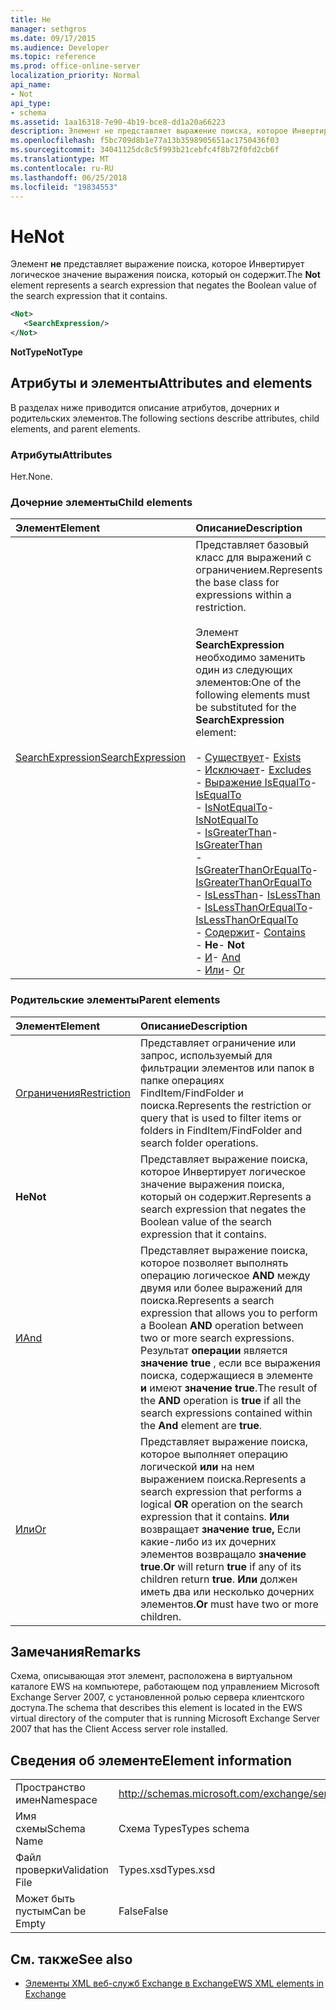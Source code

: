 ```yaml
---
title: Не
manager: sethgros
ms.date: 09/17/2015
ms.audience: Developer
ms.topic: reference
ms.prod: office-online-server
localization_priority: Normal
api_name:
- Not
api_type:
- schema
ms.assetid: 1aa16318-7e90-4b19-bce8-dd1a20a66223
description: Элемент не представляет выражение поиска, которое Инвертирует логическое значение выражения поиска, который он содержит.
ms.openlocfilehash: f5bc709d8b1e77a13b3598905651ac1750436f03
ms.sourcegitcommit: 34041125dc8c5f993b21cebfc4f8b72f0fd2cb6f
ms.translationtype: MT
ms.contentlocale: ru-RU
ms.lasthandoff: 06/25/2018
ms.locfileid: "19834553"
---
```

# <a name="not"></a><span data-ttu-id="f234d-103">Не</span><span class="sxs-lookup"><span data-stu-id="f234d-103">Not</span></span>

<span data-ttu-id="f234d-104">Элемент **не** представляет выражение поиска, которое Инвертирует логическое значение выражения поиска, который он содержит.</span><span class="sxs-lookup"><span data-stu-id="f234d-104">The **Not** element represents a search expression that negates the Boolean value of the search expression that it contains.</span></span> 
  
```xml
<Not>
   <SearchExpression/>
</Not>
```

 <span data-ttu-id="f234d-105">**NotType**</span><span class="sxs-lookup"><span data-stu-id="f234d-105">**NotType**</span></span>
## <a name="attributes-and-elements"></a><span data-ttu-id="f234d-106">Атрибуты и элементы</span><span class="sxs-lookup"><span data-stu-id="f234d-106">Attributes and elements</span></span>

<span data-ttu-id="f234d-107">В разделах ниже приводится описание атрибутов, дочерних и родительских элементов.</span><span class="sxs-lookup"><span data-stu-id="f234d-107">The following sections describe attributes, child elements, and parent elements.</span></span>
  
### <a name="attributes"></a><span data-ttu-id="f234d-108">Атрибуты</span><span class="sxs-lookup"><span data-stu-id="f234d-108">Attributes</span></span>

<span data-ttu-id="f234d-109">Нет.</span><span class="sxs-lookup"><span data-stu-id="f234d-109">None.</span></span>
  
### <a name="child-elements"></a><span data-ttu-id="f234d-110">Дочерние элементы</span><span class="sxs-lookup"><span data-stu-id="f234d-110">Child elements</span></span>

|<span data-ttu-id="f234d-111">**Элемент**</span><span class="sxs-lookup"><span data-stu-id="f234d-111">**Element**</span></span>|<span data-ttu-id="f234d-112">**Описание**</span><span class="sxs-lookup"><span data-stu-id="f234d-112">**Description**</span></span>|
|:-----|:-----|
|[<span data-ttu-id="f234d-113">SearchExpression</span><span class="sxs-lookup"><span data-stu-id="f234d-113">SearchExpression</span></span>](searchexpression.md) <br/> | <span data-ttu-id="f234d-114">Представляет базовый класс для выражений с ограничением.</span><span class="sxs-lookup"><span data-stu-id="f234d-114">Represents the base class for expressions within a restriction.</span></span> <br/><br/><span data-ttu-id="f234d-115">Элемент **SearchExpression** необходимо заменить один из следующих элементов:</span><span class="sxs-lookup"><span data-stu-id="f234d-115">One of the following elements must be substituted for the **SearchExpression** element:</span></span> <br/> <br/><span data-ttu-id="f234d-116">- [Существует](exists.md)</span><span class="sxs-lookup"><span data-stu-id="f234d-116">- [Exists](exists.md)</span></span> <br/><span data-ttu-id="f234d-117">- [Исключает](excludes.md)</span><span class="sxs-lookup"><span data-stu-id="f234d-117">- [Excludes](excludes.md)</span></span> <br/><span data-ttu-id="f234d-118">- [Выражение IsEqualTo](isequalto.md)</span><span class="sxs-lookup"><span data-stu-id="f234d-118">- [IsEqualTo](isequalto.md)</span></span> <br/><span data-ttu-id="f234d-119">- [IsNotEqualTo](isnotequalto.md)</span><span class="sxs-lookup"><span data-stu-id="f234d-119">- [IsNotEqualTo](isnotequalto.md)</span></span> <br/><span data-ttu-id="f234d-120">- [IsGreaterThan](isgreaterthan.md)</span><span class="sxs-lookup"><span data-stu-id="f234d-120">- [IsGreaterThan](isgreaterthan.md)</span></span> <br/><span data-ttu-id="f234d-121">- [IsGreaterThanOrEqualTo](isgreaterthanorequalto.md)</span><span class="sxs-lookup"><span data-stu-id="f234d-121">- [IsGreaterThanOrEqualTo](isgreaterthanorequalto.md)</span></span> <br/><span data-ttu-id="f234d-122">- [IsLessThan](islessthan.md)</span><span class="sxs-lookup"><span data-stu-id="f234d-122">- [IsLessThan](islessthan.md)</span></span> <br/><span data-ttu-id="f234d-123">- [IsLessThanOrEqualTo](islessthanorequalto.md)</span><span class="sxs-lookup"><span data-stu-id="f234d-123">- [IsLessThanOrEqualTo](islessthanorequalto.md)</span></span> <br/><span data-ttu-id="f234d-124">- [Содержит](contains.md)</span><span class="sxs-lookup"><span data-stu-id="f234d-124">- [Contains](contains.md)</span></span> <br/><span data-ttu-id="f234d-125">- **Не**</span><span class="sxs-lookup"><span data-stu-id="f234d-125">- **Not**</span></span> <br/><span data-ttu-id="f234d-126">- [И](and.md)</span><span class="sxs-lookup"><span data-stu-id="f234d-126">- [And](and.md)</span></span> <br/><span data-ttu-id="f234d-127">- [Или](or.md)</span><span class="sxs-lookup"><span data-stu-id="f234d-127">- [Or](or.md)</span></span> <br/> |
   
### <a name="parent-elements"></a><span data-ttu-id="f234d-128">Родительские элементы</span><span class="sxs-lookup"><span data-stu-id="f234d-128">Parent elements</span></span>

|<span data-ttu-id="f234d-129">**Элемент**</span><span class="sxs-lookup"><span data-stu-id="f234d-129">**Element**</span></span>|<span data-ttu-id="f234d-130">**Описание**</span><span class="sxs-lookup"><span data-stu-id="f234d-130">**Description**</span></span>|
|:-----|:-----|
|[<span data-ttu-id="f234d-131">Ограничения</span><span class="sxs-lookup"><span data-stu-id="f234d-131">Restriction</span></span>](restriction.md) <br/> |<span data-ttu-id="f234d-132">Представляет ограничение или запрос, используемый для фильтрации элементов или папок в папке операциях FindItem/FindFolder и поиска.</span><span class="sxs-lookup"><span data-stu-id="f234d-132">Represents the restriction or query that is used to filter items or folders in FindItem/FindFolder and search folder operations.</span></span>  <br/> |
|<span data-ttu-id="f234d-133">**Не**</span><span class="sxs-lookup"><span data-stu-id="f234d-133">**Not**</span></span> <br/> |<span data-ttu-id="f234d-134">Представляет выражение поиска, которое Инвертирует логическое значение выражения поиска, который он содержит.</span><span class="sxs-lookup"><span data-stu-id="f234d-134">Represents a search expression that negates the Boolean value of the search expression that it contains.</span></span>  <br/> |
|[<span data-ttu-id="f234d-135">И</span><span class="sxs-lookup"><span data-stu-id="f234d-135">And</span></span>](and.md) <br/> |<span data-ttu-id="f234d-136">Представляет выражение поиска, которое позволяет выполнять операцию логическое **AND** между двумя или более выражений для поиска.</span><span class="sxs-lookup"><span data-stu-id="f234d-136">Represents a search expression that allows you to perform a Boolean **AND** operation between two or more search expressions.</span></span> <span data-ttu-id="f234d-137">Результат **операции** является **значение true** , если все выражения поиска, содержащиеся в элементе **и** имеют **значение true**.</span><span class="sxs-lookup"><span data-stu-id="f234d-137">The result of the **AND** operation is **true** if all the search expressions contained within the **And** element are **true**.</span></span>  <br/> |
|[<span data-ttu-id="f234d-138">Или</span><span class="sxs-lookup"><span data-stu-id="f234d-138">Or</span></span>](or.md) <br/> |<span data-ttu-id="f234d-139">Представляет выражение поиска, которое выполняет операцию логической **или** на нем выражением поиска.</span><span class="sxs-lookup"><span data-stu-id="f234d-139">Represents a search expression that performs a logical **OR** operation on the search expression that it contains.</span></span> <span data-ttu-id="f234d-140">**Или** возвращает **значение true,** Если какие-либо из их дочерних элементов возвращало **значение true**.</span><span class="sxs-lookup"><span data-stu-id="f234d-140">**Or** will return **true** if any of its children return **true**.</span></span> <span data-ttu-id="f234d-141">**Или** должен иметь два или несколько дочерних элементов.</span><span class="sxs-lookup"><span data-stu-id="f234d-141">**Or** must have two or more children.</span></span>  <br/> |
   
## <a name="remarks"></a><span data-ttu-id="f234d-142">Замечания</span><span class="sxs-lookup"><span data-stu-id="f234d-142">Remarks</span></span>

<span data-ttu-id="f234d-143">Схема, описывающая этот элемент, расположена в виртуальном каталоге EWS на компьютере, работающем под управлением Microsoft Exchange Server 2007, с установленной ролью сервера клиентского доступа.</span><span class="sxs-lookup"><span data-stu-id="f234d-143">The schema that describes this element is located in the EWS virtual directory of the computer that is running Microsoft Exchange Server 2007 that has the Client Access server role installed.</span></span>
  
## <a name="element-information"></a><span data-ttu-id="f234d-144">Сведения об элементе</span><span class="sxs-lookup"><span data-stu-id="f234d-144">Element information</span></span>

|||
|:-----|:-----|
|<span data-ttu-id="f234d-145">Пространство имен</span><span class="sxs-lookup"><span data-stu-id="f234d-145">Namespace</span></span>  <br/> |http://schemas.microsoft.com/exchange/services/2006/types  <br/> |
|<span data-ttu-id="f234d-146">Имя схемы</span><span class="sxs-lookup"><span data-stu-id="f234d-146">Schema Name</span></span>  <br/> |<span data-ttu-id="f234d-147">Схема Types</span><span class="sxs-lookup"><span data-stu-id="f234d-147">Types schema</span></span>  <br/> |
|<span data-ttu-id="f234d-148">Файл проверки</span><span class="sxs-lookup"><span data-stu-id="f234d-148">Validation File</span></span>  <br/> |<span data-ttu-id="f234d-149">Types.xsd</span><span class="sxs-lookup"><span data-stu-id="f234d-149">Types.xsd</span></span>  <br/> |
|<span data-ttu-id="f234d-150">Может быть пустым</span><span class="sxs-lookup"><span data-stu-id="f234d-150">Can be Empty</span></span>  <br/> |<span data-ttu-id="f234d-151">False</span><span class="sxs-lookup"><span data-stu-id="f234d-151">False</span></span>  <br/> |
   
## <a name="see-also"></a><span data-ttu-id="f234d-152">См. также</span><span class="sxs-lookup"><span data-stu-id="f234d-152">See also</span></span>

- [<span data-ttu-id="f234d-153">Элементы XML веб-служб Exchange в Exchange</span><span class="sxs-lookup"><span data-stu-id="f234d-153">EWS XML elements in Exchange</span></span>](ews-xml-elements-in-exchange.md)

